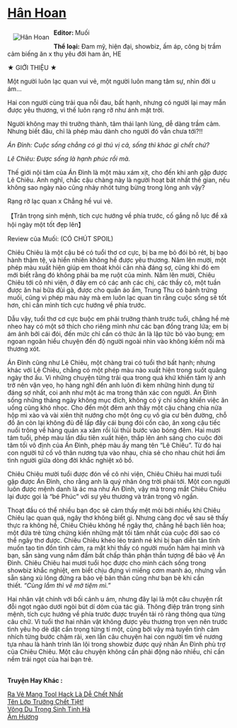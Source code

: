 <a href="https://utruyen.com/han-hoan/25051/" title="Hân Hoan"><h1>Hân Hoan</h1></a><div style="display:table"><img align="right" style="float: left; padding: 10px;" src="https://utruyen.com/images/story/200x260/han-hoan.jpg" alt="Hân Hoan"><b>Editor: </b>Muối<p></p><b>Thể loại:</b> Đam mỹ, hiện đại, showbiz, ấm áp, công bị trầm cảm biếng ăn x thụ yêu đời ham ăn, HE<p></p>★ GIỚI THIỆU ★<p></p>Một người luôn lạc quan vui vẻ, một người luôn mang tâm sự, nhìn đời u ám...<p></p>Hai con người cùng trải qua nỗi đau, bất hạnh, nhưng có người lại may mắn được yêu thương, vì thế luôn rạng rỡ như ánh mặt trời. <p></p>Người không may thì trưởng thành, tâm thái lạnh lùng, dễ dàng trầm cảm. Nhưng biết đâu, chỉ là phép màu dành cho người đó vẫn chưa tới?!!<p></p><em>Án Đình: Cuộc sống chẳng có gì thú vị cả, sống thì khác gì chết chứ?</em><p></p><em>Lê Chiêu: Được sống là hạnh phúc rồi mà.</em><p></p>Thế giới nội tâm của Án Đình là một màu xám xịt, cho đến khi anh gặp được Lê Chiêu. Anh nghĩ, chắc cậu chàng này là người hoạt bát nhất thế gian, nếu không sao ngày nào cũng nhảy nhót tưng bừng trong lòng anh vậy?<p></p>Rạng rỡ lạc quan x Chẳng hề vui vẻ.<p></p>【Trân trọng sinh mệnh, tích cực hướng về phía trước, cố gắng nỗ lực để xã hội ngày một tốt đẹp lên】<p></p>Review của Muối: (CÓ CHÚT SPOIL)<p></p>Chiêu Chiêu là một cậu bé có tuổi thơ cơ cực, bị ba mẹ bỏ đói bỏ rét, bị bạo hành thậm tệ, và hiển nhiên không hề được yêu thương. Năm lên mười, một phép màu xuất hiện giúp em thoát khỏi căn nhà đáng sợ, cũng khi đó em mới biết rằng đó không phải ba mẹ ruột của mình. Năm lên mười, Chiêu Chiêu tới cô nhi viện, ở đây em có các anh các chị, các thầy cô, một tuần được ăn hai bữa đùi gà, được cho quần áo ấm, Trung Thu có bánh trứng muối, cũng vì phép màu này mà em luôn lạc quan tin rằng cuộc sống sẽ tốt hơn, chỉ cần mình tích cực hướng về phía trước.<p></p>Dẫu vậy, tuổi thơ cơ cực buộc em phải trưởng thành trước tuổi, chẳng hề mè nheo hay có một sở thích cho riêng mình như các bạn đồng trang lứa; em bị ám ảnh bởi cái đói, đến mức chỉ cần có thức ăn là lập tức bỏ vào bụng; em ngoan ngoãn hiểu chuyện đến độ người ngoài nhìn vào không kiềm nổi mà thương xót.<p></p>Án Đình cũng như Lê Chiêu, một chàng trai có tuổi thơ bất hạnh; nhưng khác với Lê Chiêu, chẳng có một phép màu nào xuất hiện trong suốt quãng ngày thơ ấu. Vì những chuyện từng trải qua trong quá khứ khiến tâm lý anh trở nên vặn vẹo, họ hàng nghĩ đến anh luôn đi kèm những hình dung từ đáng sợ nhất, coi anh như một ác ma trong thân xác con người. Án Đình sống những tháng ngày không mục đích, không có ý chí sống khiến việc ăn uống cũng khó nhọc. Cho đến một đêm anh thấy một cậu chàng chia nửa hộp mì xào và vài xiên thịt nướng cho một ông cụ vô gia cư bên đường, chỗ đồ ăn còn lại không đủ để lấp đầy cái bụng đói cồn cào, ăn xong cậu tiếc nuối trông về hàng quán xa xăm rồi lủi thủi bước vào bóng đêm. Hai mươi tám tuổi, phép màu lần đầu tiên xuất hiện, thắp lên ánh sáng cho cuộc đời tăm tối vô định của Án Đình, phép màu ấy mang tên “Lê Chiêu”. Từ đó hai con người tứ cố vô thân nương tựa vào nhau, chia sẻ cho nhau chút hơi ấm tình người giữa dòng đời khắc nghiệt xô bồ.<p></p>Chiêu Chiêu mười tuổi được đón về cô nhi viện, Chiêu Chiêu hai mươi tuổi gặp được Án Đình, cho rằng anh là quý nhân ông trời phái tới. Một con người luôn được mệnh danh là ác ma như Án Đình, vậy mà trong mắt Chiêu Chiêu lại được gọi là “bé Phúc” với sự yêu thương và trân trọng vô ngần.<p></p>Thoạt đầu có thể nhiều bạn đọc sẽ cảm thấy mệt mỏi bởi nhiều khi Chiêu Chiêu lạc quan quá, ngây thơ không biết gì. Nhưng càng đọc về sau sẽ thấy thực ra không hề, Chiêu Chiêu không hề ngây thơ, chẳng hề bạch liên hoa; một đứa trẻ từng chứng kiến những mặt tối tăm nhất của cuộc đời sao có thể ngây thơ được. Chiêu Chiêu khéo léo tránh né khi bị bạn diễn tán tỉnh muốn tạo tin đồn tình cảm, ra mặt khi thấy có người muốn hãm hại mình và bạn, sẵn sàng vung nắm đấm bất chấp thân phận thần tượng để bảo vệ Án Đình. Chiêu Chiêu hai mươi tuổi học được cho mình cách sống trong showbiz khắc nghiệt, em biết chịu đựng vì miếng cơm manh áo, nhưng vẫn sẵn sàng xù lông đứng ra bảo vệ bản thân cũng như bạn bè khi cần thiết. <em>“Cùng lắm thì về mở tiệm mì.” </em><p></p>Hai nhân vật chính với bối cảnh u ám, nhưng đây lại là một câu chuyện rất đỗi ngọt ngào dưới ngòi bút dí dỏm của tác giả. Thông điệp trân trọng sinh mệnh, tích cực hướng về phía trước được truyền tải rõ ràng thông qua từng câu chữ. Vì tuổi thơ hai nhân vật không được yêu thương trọn vẹn nên trước tình yêu họ dè dặt cẩn trọng từng tí một, cũng bởi vậy mà tuyến tình cảm nhích từng bước chậm rãi, xen lẫn câu chuyện hai con người tìm về nương tựa nhau là hành trình lăn lội trong showbiz được quý nhân Án Đình phù trợ của Chiêu Chiêu. Một câu chuyện không cần phải động não nhiều, chỉ cần nếm trái ngọt của hai bạn trẻ.</div><p><br><b>Truyện Hay Khác :</b></p><a href="https://utruyen.com/ra-ve-mang-tool-hack-la-de-chet-nhat/25007/" alt="Ra Vẻ Mang Tool Hack Là Dễ Chết Nhất">Ra Vẻ Mang Tool Hack Là Dễ Chết Nhất</a><br/><a href="https://github.com/quanluxury/truyenhot/tree/master/truyenhay/19296/" alt="Tên Lớp Trưởng Chết Tiệt!">Tên Lớp Trưởng Chết Tiệt!</a><br/><a href="https://github.com/quanluxury/ngontinhhot/tree/master/truyenhay/17496/" alt="Võng Du Trọng Sinh Tinh Hà">Võng Du Trọng Sinh Tinh Hà</a><br/><a href="https://github.com/quanluxury/truyenhot/tree/master/truyenhay/17509/" alt="Ám Hương">Ám Hương</a><br/>